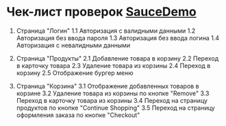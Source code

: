 # Чек-лист проверок [SauceDemo](https://www.saucedemo.com/)
 1. Страница "Логин"
    1.1 Авторизация с валидными данными
    1.2 Авторизация без ввода пароля
    1.3 Авторизация без ввода логина
    1.4 Авторизация с невалидными данными
    
2. Страница "Продукты"
   2.1 Добавление товара в корзину
   2.2 Переход в карточку товара
   2.3 Удаление товара из корзины
   2.4 Переход в корзину
   2.5 Отображение бургер меню
   
3. Страница "Корзина"
   3.1 Отображение добавленных товаров в корзине
   3.2 Удаление товара из корзины по кнопке "Remove"
   3.3 Переход в карточку товара из корзины
   3.4 Переход на страницу продуктов по кнопке "Continue Shopping"
   3.5 Переход на страницу оформления заказа по кнопке "Checkout"
